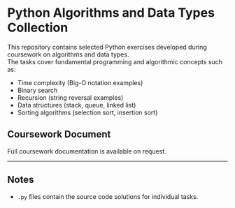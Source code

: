 # Python Algorithms and Data Types Collection

This repository contains selected Python exercises developed during coursework on algorithms and data types.  
The tasks cover fundamental programming and algorithmic concepts such as:

- Time complexity (Big-O notation examples)  
- Binary search  
- Recursion (string reversal examples)  
- Data structures (stack, queue, linked list)  
- Sorting algorithms (selection sort, insertion sort)

## Coursework Document
Full coursework documentation is available on request.

---

## Notes
- `.py` files contain the source code solutions for individual tasks.  
